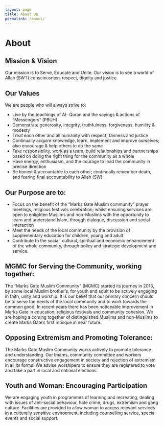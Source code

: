 ```yaml
---
layout: page
title: About Us
permalink: /about/
---
```

# About
## Mission & Vision
Our mission is to Serve, Educate and Unite.
Our vision is to see a world of Allah (SWT) consciousness respect, dignity and justice.


## Our Values

We are people who will always strive to:
- Live by the teachings of Al- Quran and the sayings & actions of “Messengers” (PBUH)
- Demonstrate generosity, integrity, truthfulness, forgiveness, humility & modesty
- Treat each other and all humanity with respect, fairness and justice
- Continually acquire knowledge, learn, implement and improve ourselves; also encourage & help others to do the same
- Take responsibility, work as a team, build relationships and partnerships based on doing the right thing for the community as a whole
- Have energy, enthusiasm, and the courage to lead the community in precise direction
- Be honest & accountable to each other; continually remember death, and fearing final accountability to Allah (SW).

## Our Purpose are to:

- Focus on the benefit of the “Marks Gate Muslim community” prayer meetings, religious festivals celebration; whilst ensuring services are open to enlighten Muslims and non-Muslims with the opportunity to learn and understand Islam, through dialogue, discussion and social interaction
- Meet the needs of the local community by the provision of supplementary education for children, young and adult
- Contribute to the social, cultural, spiritual and economic enhancement of the whole community, through policy and strategic development and service.

## MGMC for Serving the Community, working together:

The “Marks Gate Muslim Community” (MGMC) started its journey in 2013, by some local Muslim brother’s, for youth and adult to be actively engaging in faith, unity and worship. It is our belief that our primary concern should be to serve the needs of the local community and to work towards the common good. In recent years there has been noticeable improvement in Marks Gate in education, religious festivals and community cohesion. We are hoping a coming together of distinguished Muslims and non-Muslims to create Marks Gate’s first mosque in near future.


## Opposing Extremism and Promoting Tolerance:

The Marks Gate Muslim Community works actively to promote tolerance and understanding. Our Imams, community committee and workers encourage constructive engagement in society and rejection of extremism in all its forms. We advise worshipers to ensure they are registered to vote and take a part in local and national elections.


## Youth and Woman: Encouraging Participation

We are engaging youth in programmes of learning and recreating, dealing with issues of anti-social behaviour, hate crime, drugs, extremism and gang culture. Facilities are provided to allow woman to access relevant services in a culturally sensitive environment, including counselling service, special events and social support.

